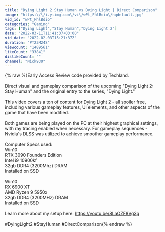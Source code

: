```yaml
---
title: "Dying Light 2 Stay Human vs Dying Light | Direct Comparison"
image: "https:\/\/i.ytimg.com\/vi\/wPt_FhlBdio\/hqdefault.jpg"
vid_id: "wPt_FhlBdio"
categories: "Gaming"
tags: ["Dying Light","Stay Human","Dying Light 2"]
date: "2022-03-11T11:41:37+03:00"
vid_date: "2022-02-03T15:21:37Z"
duration: "PT23M24S"
viewcount: "1489561"
likeCount: "33841"
dislikeCount: ""
channel: "Nick930"
---
```

{% raw %}Early Access Review code provided by Techland. <br /><br />Direct visual and gameplay comparison of the upcoming &quot;Dying Light 2: Stay Human&quot; and the original entry to the series, &quot;Dying Light.&quot;<br /><br />This video covers a ton of content for Dying Light 2 - all spoiler free, including various gameplay features, UI elements, and other aspects of the game that have been modified. <br /><br />Both games are being played on the PC at their highest graphical settings, with ray tracing enabled when necessary. For gameplay sequences - Nvidia's DLSS was utilized to achieve smoother gameplay performance. <br /><br />Computer Specs used: <br />Win10<br />RTX 3090 Founders Edition<br />Intel i9 10900kf<br />32gb DDR4 (3200Mhz) DRAM<br />Installed on SSD<br /><br />Win10<br />RX 6900 XT<br />AMD Ryzen 9 5950x<br />32gb DDR4 (3200MHz) DRAM<br />Installed on SSD<br /><br />Learn more about my setup here: <a rel="nofollow" target="blank" href="https://youtu.be/8LaOZF8Vg3g">https://youtu.be/8LaOZF8Vg3g</a><br /><br />#DyingLight2 #StayHuman #DirectComparison{% endraw %}
